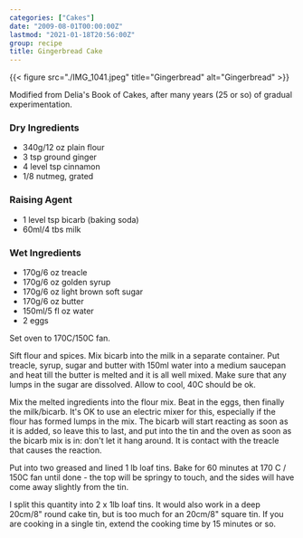 ```yaml
---
categories: ["Cakes"]
date: "2009-08-01T00:00:00Z"
lastmod: "2021-01-18T20:56:00Z"
group: recipe
title: Gingerbread Cake
---
```


{{< figure src="./IMG_1041.jpeg" title="Gingerbread" alt="Gingerbread" >}}

Modified from Delia's Book of Cakes, after many years (25 or so) of gradual experimentation.

### Dry Ingredients  
- 340g/12 oz plain flour
- 3 tsp ground ginger
- 4 level tsp cinnamon
- 1/8 nutmeg, grated
### Raising Agent  
- 1 level tsp bicarb (baking soda)
- 60ml/4 tbs milk
### Wet Ingredients  
- 170g/6 oz treacle
- 170g/6 oz golden syrup
- 170g/6 oz light brown soft sugar
- 170g/6 oz butter
- 150ml/5 fl oz water
- 2 eggs
  
Set oven to 170C/150C fan.

Sift flour and spices.  Mix bicarb into the milk in a separate
container.  Put treacle, syrup, sugar and butter with 150ml water
into a medium saucepan and heat till the butter is melted and it is
all well mixed. Make sure that any lumps in the sugar are dissolved. Allow to cool, 40C should be ok.

Mix the melted ingredients into the flour mix.  Beat in the eggs, then
finally the milk/bicarb.  It's OK to use an electric mixer for this,
especially if the flour has formed lumps in the mix.  The bicarb will
start reacting as soon as it is added, so leave this to last, and put
into the tin and the oven as soon as the bicarb mix is in: don't let
it hang around.  It is contact with the treacle that causes the
reaction.

Put into two greased and lined 1 lb loaf tins.  Bake for 60 minutes
at 170 C / 150C fan until done - the top will be springy to touch, and the sides
will have come away slightly from the tin.

I split this quantity into 2 x 1lb loaf tins.  It would also work in a deep 20cm/8" round cake tin, but is too much for an 20cm/8" square tin. If you are cooking in a single tin, extend the cooking time by 15 minutes or so.
